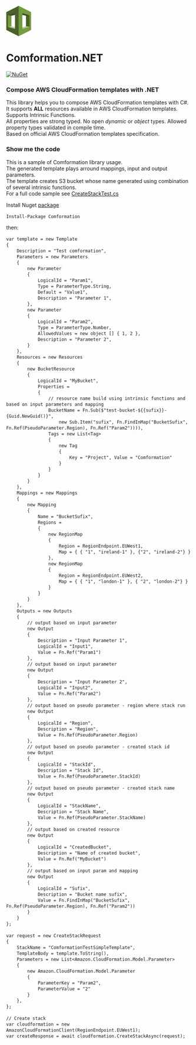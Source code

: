 ![AWS CloudFormation](logo.png)
# Comformation.NET
[![NuGet](https://img.shields.io/nuget/v/Comformation.svg)](https://www.nuget.org/packages/Comformation/)
### Compose AWS CloudFormation templates with .NET

This library helps you to compose AWS CloudFormation templates with C#.  
It supports __ALL__ resources available in AWS CloudFormation templates.  
Supports Intrinsic Functions.  
All properties are strong typed. No open _dynamic_ or _object_ types. Allowed property types validated in compile time.  
Based on official AWS CloudFormation templates specification.  

### Show me the code
This is a sample of Comformation library usage.  
The generated template plays arround mappings, input and output parameters.  
The template creates S3 bucket whose name generated using combination of several intrinsic functions.  
For a full code sample see [CreateStackTest.cs](src/Comformation.Tests/CreateStackTest.cs)

Install Nuget [package](https://www.nuget.org/packages/Comformation/)
```
Install-Package Comformation
```
then:
```charp
var template = new Template
{
    Description = "Test comformation",
    Parameters = new Parameters
    {
        new Parameter
        {
            LogicalId = "Param1",
            Type = ParameterType.String,
            Default = "Value1",
            Description = "Parameter 1",
        },
        new Parameter
        {
            LogicalId = "Param2",
            Type = ParameterType.Number,
            AllowedValues = new object [] { 1, 2 },
            Description = "Parameter 2",
        }
    },
    Resources = new Resources
    {
        new BucketResource
        {
            LogicalId = "MyBucket",
            Properties =
            {
                // resource name build using intrinsic functions and based on input parameters and mapping
                BucketName = Fn.Sub($"test-bucket-${{sufix}}-{Guid.NewGuid()}",
                    new Sub.Item("sufix", Fn.FindInMap("BucketSufix", Fn.Ref(PseudoParameter.Region), Fn.Ref("Param2")))),
                Tags = new List<Tag>
                {
                    new Tag
                    {
                        Key = "Project", Value = "Comformation"
                    }
                }
            }
        }
    },
    Mappings = new Mappings
    {
        new Mapping
        {
            Name = "BucketSufix",
            Regions =
            {
                new RegionMap
                {
                    Region = RegionEndpoint.EUWest1,
                    Map = { { "1", "ireland-1" }, {"2", "ireland-2"} }
                },
                new RegionMap
                {
                    Region = RegionEndpoint.EUWest2,
                    Map = { { "1", "london-1" }, { "2", "london-2"} }
                }
            }
        }
    },
    Outputs = new Outputs
    {
        // output based on input parameter
        new Output
        {
            Description = "Input Parameter 1",
            LogicalId = "Input1",
            Value = Fn.Ref("Param1")
        },
        // output based on input parameter
        new Output
        {
            Description = "Input Parameter 2",
            LogicalId = "Input2",
            Value = Fn.Ref("Param2")
        },
        // output based on pseudo parameter - region where stack run
        new Output
        {
            LogicalId = "Region",
            Description = "Region",
            Value = Fn.Ref(PseudoParameter.Region)
        },
        // output based on pseudo parameter - created stack id
        new Output
        {
            LogicalId = "StackId",
            Description = "Stack Id",
            Value = Fn.Ref(PseudoParameter.StackId)
        },
        // output based on pseudo parameter - created stack name
        new Output
        {
            LogicalId = "StackName",
            Description = "Stack Name",
            Value = Fn.Ref(PseudoParameter.StackName)
        },
        // output based on created resource
        new Output
        {
            LogicalId = "CreatedBucket",
            Description = "Name of created bucket",
            Value = Fn.Ref("MyBucket")
        },
        // output based on input param and mapping
        new Output
        {
            LogicalId = "Sufix",
            Description = "Bucket name sufix",
            Value = Fn.FindInMap("BucketSufix", Fn.Ref(PseudoParameter.Region), Fn.Ref("Param2"))
        }
    }
};

var request = new CreateStackRequest
{
    StackName = "ComformationTestSimpleTemplate",
    TemplateBody = template.ToString(),
    Parameters = new List<Amazon.CloudFormation.Model.Parameter>
    {
        new Amazon.CloudFormation.Model.Parameter
        {
            ParameterKey = "Param2",
            ParameterValue = "2"
        }
    },
};

// Create stack
var cloudformation = new AmazonCloudFormationClient(RegionEndpoint.EUWest1);
var createResponse = await cloudformation.CreateStackAsync(request);
```
